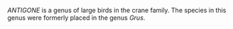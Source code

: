 _ANTIGONE_ is a genus of large birds in the crane family. The species in this genus were formerly placed in the genus _Grus_.
